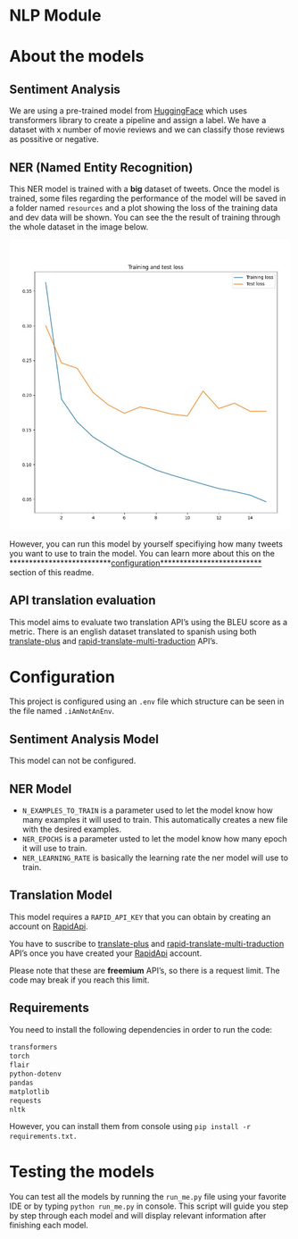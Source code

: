 # NLP Module

# About the models

## Sentiment Analysis

We are using a pre-trained model from [HuggingFace](https://huggingface.co/) which uses transformers library to create a pipeline and assign a label. We have a dataset with x number of movie reviews and we can classify those reviews as possitive or negative.

## NER (Named Entity Recognition)

This NER model is trained with a ******big****** dataset of tweets. Once the model is trained, some files regarding the performance of the model will be saved in a folder named `resources` and a plot showing the loss of the training data and dev data will be shown. You can see the the result of training through the whole dataset in the image below.

![NERplot.jpg](NERplot.jpg)

However, you can run this model by yourself specifiying how many tweets you want to use to train the model. You can learn more about this on the **************************[configuration**************************](https://www.notion.so/NLP-Module-77c532c0a893413681b6cc4187e24a0f) section of this readme.

## API translation evaluation

This model aims to evaluate two translation API’s using the BLEU score as a metric. There is an english dataset translated to spanish using both [translate-plus](https://rapidapi.com/sohailglt/api/translate-plus) and [rapid-translate-multi-traduction](https://rapidapi.com/sibaridev/api/rapid-translate-multi-traduction) API’s.

# Configuration

This project is configured using an `.env` file which structure can be seen in the file named `.iAmNotAnEnv`.

## Sentiment Analysis Model

This model can not be configured.

## NER Model

- `N_EXAMPLES_TO_TRAIN` is a parameter used to let the model know how many examples it will used to train. This automatically creates a new file with the desired examples.
- `NER_EPOCHS` is a parameter usted to let the model know how many epoch it will use to train.
- `NER_LEARNING_RATE` is basically the learning rate the ner model will use to train.

## Translation Model

This model requires a `RAPID_API_KEY` that you can obtain by creating an account on [RapidApi](https://rapidapi.com/hub).

You have to suscribe to [translate-plus](https://rapidapi.com/sohailglt/api/translate-plus) and [rapid-translate-multi-traduction](https://rapidapi.com/sibaridev/api/rapid-translate-multi-traduction) API’s once you have created your [RapidApi](https://rapidapi.com/hub) account.

Please note that these are ********freemium******** API’s, so there is a request limit. The code may break if you reach this limit.

## Requirements

You need to install the following dependencies in order to run the code:

```
transformers
torch
flair
python-dotenv
pandas
matplotlib
requests
nltk
```

However, you can install them from console using `pip install -r requirements.txt.`

# Testing the models

You can test all the models by running the `run_me.py` file using your favorite IDE or by typing `python run_me.py` in console. This script will guide you step by step through each model and will display relevant information after finishing each model.
